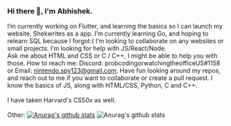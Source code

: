 ### Hi there 👋, I'm Abhishek.


I’m currently working on Flutter, and learning the basics so I can launch my website, Shekwrites as a app.
 I’m currently learning Go, and hoping to relearn SQL because I forgot:(
 I’m looking to collaborate on any websites or small projects.
 I’m looking for help with JS/React/Node.  
 Ask me about HTML and CSS or C / C++, I might be able to help you with those.
 How to reach me: Discord: probcodingorwatchingtheofficeUS#1158 or Email: nintendo.spy123@gmail.com.
Have fun looking around my repos, and reach out to me if you want to collaborate or create a pull request.
I know the basics of JS, along with HTML/CSS, Python, C and C++.
<br></br>
I have taken Harvard's CS50x as well.
<br></br>
Other:
[![Anurag's github stats](https://github-readme-stats.vercel.app/api?username=abhishekshahane)](https://github.com/anuraghazra/github-readme-stats)
![Anurag's github stats](https://github-readme-stats.vercel.app/api?username=abhishekshahane&show_icons=true&theme=tokyonight)

